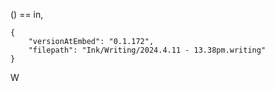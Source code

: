 ()
== in,

```handwritten-ink
{
	"versionAtEmbed": "0.1.172",
	"filepath": "Ink/Writing/2024.4.11 - 13.38pm.writing"
}
```

W